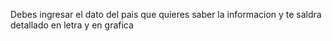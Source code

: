 Debes ingresar el dato del pais que quieres saber la informacion y te saldra detallado en letra y en grafica
